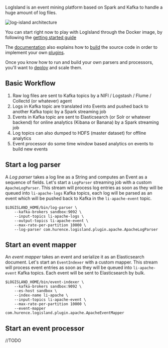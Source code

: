 LogIsland is an event mining platform based on Spark and Kafka to handle a huge amount of log files.

![log-island architecture](http://hurence.github.io/log-island//public/LogIsland-architecture.png)

You can start right now to play with LogIsland through the Docker image, by following the [getting started guide](http://hurence.github.io/log-island/getting-started/)

The [documentation](http://hurence.github.io/log-island/) also explains how to [build]((http://hurence.github.io/log-island/build)) the source code in order to implement your own [plugins](http://hurence.github.io/log-island/plugins/).

Once you know how to run and build your own parsers and processors, you'll want to [deploy](http://hurence.github.io/log-island/deploy/) and scale them.



## Basic Workflow

1. Raw log files are sent to Kafka topics by a NIFI / Logstash / Flume / Collectd (or whatever) agent 
3. Logs in Kafka topic are translated into Events and pushed back to another Kafka topic by a Spark streaming job
3. Events in Kafka topic are sent to Elasticsearch (or Solr or whatever backend) for online analytics (Kibana or Banana) by a Spark streaming job
4. Log topics can also dumped to HDFS (master dataset) for offline analytics
5. Event processor do some time window based analytics on events to build new events



    

## Start a log parser 

A *Log parser* takes a log line as a String and computes an Event as a sequence of fields. 
Let's start a `LogParser` streaming job with a custom `ApacheLogParser`. 
This stream will process log entries as soon as they will be queued into `li-apache-logs` Kafka topics, each log will be parsed as an event which will be pushed back to Kafka in the `li-apache-event` topic.


    $LOGISLAND_HOME/bin/log-parser \
        --kafka-brokers sandbox:9092 \
        --input-topics li-apache-logs \
        --output-topics li-apache-event \
        --max-rate-per-partition 10000 \
        --log-parser com.hurence.logisland.plugin.apache.ApacheLogParser


## Start an event mapper 

An *event mapper* takes an event and serialize it as an Elasticsearch document.
Let's start an `EventIndexer` with a custom mapper.
This stream will process event entries as soon as they will be queued into `li-apache-event` Kafka topics. 
Each event will be sent to Elasticsearch by bulk. 


    $LOGISLAND_HOME/bin/event-indexer \
        --kafka-brokers sandbox:9092 \
        --es-host sandbox \
        --index-name li-apache \
        --input-topics li-apache-event \
        --max-rate-per-partition 10000 \
        --event-mapper com.hurence.logisland.plugin.apache.ApacheEventMapper


## Start an event processor

//TODO 